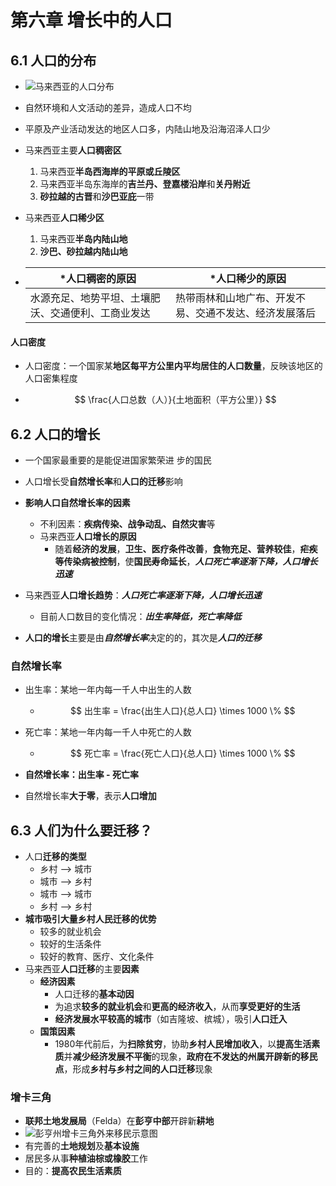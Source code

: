 # 第六章 增长中的人口

## 6.1 人口的分布

- ![马来西亚的人口分布](https://i.ibb.co/0C0fZmN/image.png)

- 自然环境和人文活动的差异，造成人口不均

- 平原及产业活动发达的地区人口多，内陆山地及沿海沼泽人口少

- 马来西亚主要**人口稠密区**

  1. 马来西亚**半岛西海岸的平原或丘陵区**
  2. 马来西亚半岛东海岸的**吉兰丹、登嘉楼沿岸**和**关丹附近**
  3. **砂拉越的古晋**和**沙巴亚庇**一带

- 马来西亚**人口稀少区**

  1. 马来西亚**半岛内陆山地**
  2. **沙巴、砂拉越内陆山地**

- | \*人口稠密的原因                                   | \*人口稀少的原因                                       |
  | -------------------------------------------------- | ------------------------------------------------------ |
  | 水源充足、地势平坦、土壤肥沃、交通便利、工商业发达 | 热带雨林和山地广布、开发不易、交通不发达、经济发展落后 |

#### 人口密度

- 人口密度：一个国家某**地区每平方公里内平均居住的人口数量**，反映该地区的人口密集程度

- $$
  \frac{人口总数（人）}{土地面积（平方公里）}
  $$

## 6.2 人口的增长

- 一个国家最重要的是能促进国家繁荣进    步的国民
- 人口增长受**自然增长率**和**人口的迁移**影响
- **影响人口自然增长率的因素**
  - 不利因素：**疾病传染、战争动乱、自然灾害**等
  - 马来西亚**人口增长的原因**
    - 随着**经济的发展**，**卫生、医疗条件改善**，**食物充足、营养较佳**，**疟疾等传染病被控制**，使**国民寿命延长**，***人口死亡率逐渐下降，人口增长迅速***

- 马来西亚**人口增长趋势**：***人口死亡率逐渐下降，人口增长迅速***
  - 目前人口数目的变化情况：***出生率降低，死亡率降低***
- **人口的增长**主要是由***自然增长率***决定的的，其次是***人口的迁移***

### 自然增长率

- 出生率：某地一年内每一千人中出生的人数

  - $$
    出生率 = \frac{出生人口}{总人口} \times 1000 \%
    $$

- 死亡率：某地一年内每一千人中死亡的人数

  - $$
    死亡率 = \frac{死亡人口}{总人口} \times 1000 \%
    $$

- **自然增长率：出生率 - 死亡率**

- 自然增长率**大于零**，表示**人口增加**

## 6.3 人们为什么要迁移？

- 人口**迁移的类型**
  - 乡村 ——> 城市
  - 城市 ——> 乡村
  - 城市 ——> 城市
  - 乡村 ——> 乡村
- **城市吸引大量乡村人民迁移的优势**
  - 较多的就业机会
  - 较好的生活条件
  - 较好的教育、医疗、文化条件
- 马来西亚**人口迁移**的主要**因素**
  - **经济因素**
    - 人口迁移的**基本动因**
    - 为追求**较多的就业机会**和**更高的经济收入**，从而**享受更好的生活**
    - **经济发展水平较高的城市**（如吉隆坡、槟城），吸引**人口迁入**
  - **国策因素**
    - 1980年代前后，为**扫除贫穷**，协助**乡村人民增加收入**，以**提高生活素质**并**减少经济发展不平衡**的现象，**政府在不发达的州属开辟新的移民点**，形成**乡村与乡村之间的人口迁移**现象

### 增卡三角

- **联邦土地发展局**（Felda）在**彭亨中部**开辟新**耕地**
- ![彭亨州增卡三角外来移民示意图](https://i.ibb.co/kDCBsjL/image.png)
- 有完善的**土地规划**及**基本设施**
- 居民多从事**种植油棕或橡胶**工作
- 目的：**提高农民生活素质**